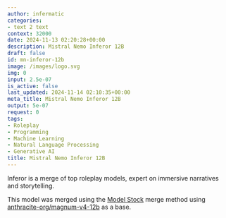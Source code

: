 ```yaml
---
author: infermatic
categories:
- text 2 text
context: 32000
date: 2024-11-13 02:20:28+00:00
description: Mistral Nemo Inferor 12B
draft: false
id: mn-inferor-12b
image: /images/logo.svg
img: 0
input: 2.5e-07
is_active: false
last_updated: 2024-11-14 02:10:35+00:00
meta_title: Mistral Nemo Inferor 12B
output: 5e-07
request: 0
tags:
- Roleplay
- Programming
- Machine Learning
- Natural Language Processing
- Generative AI
title: Mistral Nemo Inferor 12B
---
```
















Inferor is a merge of top roleplay models, expert on immersive narratives and storytelling.

This model was merged using the [Model Stock](https://arxiv.org/abs/2403.19522) merge method using [anthracite-org/magnum-v4-12b](https://openrouter.ai/anthracite-org/magnum-v4-72b) as a base.



